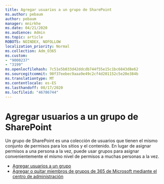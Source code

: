```yaml
---
title: Agregar usuarios a un grupo de SharePoint
ms.author: pebaum
author: pebaum
manager: mnirkhe
ms.date: 04/21/2020
ms.audience: Admin
ms.topic: article
ROBOTS: NOINDEX, NOFOLLOW
localization_priority: Normal
ms.collection: Adm_O365
ms.custom:
- "9000237"
- "3199"
ms.openlocfilehash: 7c51e5b033d42ddcdb744f55e15c1bc6843d8e62
ms.sourcegitcommit: 90f37eebec9aaa9e49c2cf4d201152c5e20e384b
ms.translationtype: MT
ms.contentlocale: es-ES
ms.lasthandoff: 08/17/2020
ms.locfileid: "46786744"
---
```

# <a name="add-users-to-a-sharepoint-group"></a>Agregar usuarios a un grupo de SharePoint

Un grupo de SharePoint es una colección de usuarios que tienen el mismo conjunto de permisos para los sitios y el contenido. En lugar de asignar permisos a una persona a la vez, puede usar grupos para asignar convenientemente el mismo nivel de permisos a muchas personas a la vez.

- [Agregar usuarios a un grupo](https://docs.microsoft.com/sharepoint/customize-sharepoint-site-permissions#add-users-to-a-group)
- [Agregar o quitar miembros de grupos de 365 de Microsoft mediante el centro de administración](https://docs.microsoft.com/microsoft-365/admin/create-groups/add-or-remove-members-from-groups)